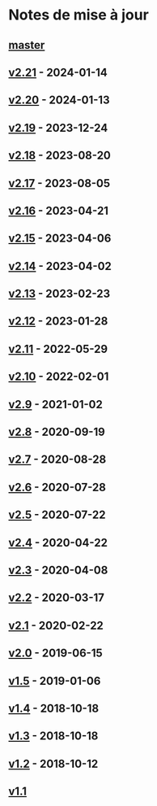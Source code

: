 # Notes de mise à jour

## [master](https://github.com/Roxayl/mondegc/compare/release-2.21...master)

## [v2.21](https://github.com/Roxayl/mondegc/compare/release-2.20...release-2.21) - 2024-01-14

## [v2.20](https://github.com/Roxayl/mondegc/compare/release-2.19...release-2.20) - 2024-01-13

## [v2.19](https://github.com/Roxayl/mondegc/compare/release-2.18...release-2.19) - 2023-12-24

## [v2.18](https://github.com/Roxayl/mondegc/compare/release-2.17...release-2.18) - 2023-08-20

## [v2.17](https://github.com/Roxayl/mondegc/compare/release-2.16...release-2.17) - 2023-08-05

## [v2.16](https://github.com/Roxayl/mondegc/compare/release-2.15...release-2.16) - 2023-04-21

## [v2.15](https://github.com/Roxayl/mondegc/compare/release-2.14...release-2.15) - 2023-04-06

## [v2.14](https://github.com/Roxayl/mondegc/compare/release-2.13...release-2.14) - 2023-04-02

## [v2.13](https://github.com/Roxayl/mondegc/compare/release-2.12...release-2.13) - 2023-02-23

## [v2.12](https://github.com/Roxayl/mondegc/compare/release-2.11...release-2.12) - 2023-01-28

## [v2.11](https://github.com/Roxayl/mondegc/compare/release-2.10...release-2.11) - 2022-05-29

## [v2.10](https://github.com/Roxayl/mondegc/compare/release-2.9...release-2.10) - 2022-02-01

## [v2.9](https://github.com/Roxayl/mondegc/compare/release-2.8...release-2.9) - 2021-01-02

## [v2.8](https://github.com/Roxayl/mondegc/compare/release-2.7...release-2.8) - 2020-09-19

## [v2.7](https://github.com/Roxayl/mondegc/compare/release-2.6...release-2.7) - 2020-08-28

## [v2.6](https://github.com/Roxayl/mondegc/compare/release-2.5...release-2.6) - 2020-07-28

## [v2.5](https://github.com/Roxayl/mondegc/compare/release-2.4...release-2.5) - 2020-07-22

## [v2.4](https://github.com/Roxayl/mondegc/compare/release-2.3...release-2.4) - 2020-04-22

## [v2.3](https://github.com/Roxayl/mondegc/compare/release-2.2...release-2.3) - 2020-04-08

## [v2.2](https://github.com/Roxayl/mondegc/compare/release-2.1...release-2.2) - 2020-03-17

## [v2.1](https://github.com/Roxayl/mondegc/compare/release-2.0...release-2.1) - 2020-02-22

## [v2.0](https://github.com/Roxayl/mondegc/compare/release-1.5...release-2.0) - 2019-06-15

## [v1.5](https://github.com/Roxayl/mondegc/compare/release-1.4...release-1.5) - 2019-01-06

## [v1.4](https://github.com/Roxayl/mondegc/compare/release-1.3...release-1.4) - 2018-10-18

## [v1.3](https://github.com/Roxayl/mondegc/compare/release-1.2...release-1.3) - 2018-10-18

## [v1.2](https://github.com/Roxayl/mondegc/compare/release-1.1...release-1.2) - 2018-10-12

## [v1.1](https://github.com/Roxayl/mondegc/tree/release-1.1)
